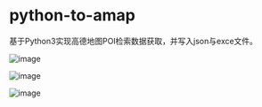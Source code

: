 # python-to-amap
基于Python3实现高德地图POI检索数据获取，并写入json与exce文件。


![image](https://github.com/tianyu8969/python-to-amap/raw/master/1.png)

![image](https://github.com/tianyu8969/python-to-amap/raw/master/2.png)

![image](https://github.com/tianyu8969/python-to-amap/raw/master/3.png)
